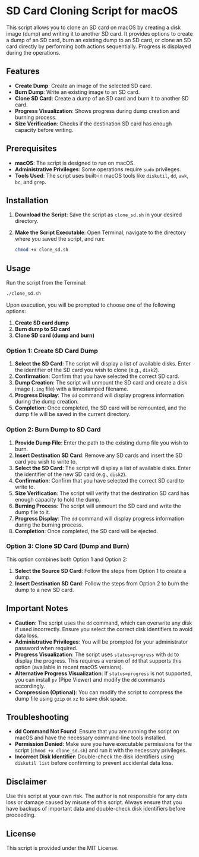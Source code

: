 # SD Card Cloning Script for macOS

This script allows you to clone an SD card on macOS by creating a disk image (dump) and writing it to another SD card. It provides options to create a dump of an SD card, burn an existing dump to an SD card, or clone an SD card directly by performing both actions sequentially. Progress is displayed during the operations.

## Features

- **Create Dump**: Create an image of the selected SD card.
- **Burn Dump**: Write an existing image to an SD card.
- **Clone SD Card**: Create a dump of an SD card and burn it to another SD card.
- **Progress Visualization**: Shows progress during dump creation and burning process.
- **Size Verification**: Checks if the destination SD card has enough capacity before writing.

## Prerequisites

- **macOS**: The script is designed to run on macOS.
- **Administrative Privileges**: Some operations require `sudo` privileges.
- **Tools Used**: The script uses built-in macOS tools like `diskutil`, `dd`, `awk`, `bc`, and `grep`.

## Installation

1. **Download the Script**: Save the script as `clone_sd.sh` in your desired directory.
2. **Make the Script Executable**: Open Terminal, navigate to the directory where you saved the script, and run:

   ```bash
   chmod +x clone_sd.sh
   ```

## Usage

Run the script from the Terminal:

```bash
./clone_sd.sh
```

Upon execution, you will be prompted to choose one of the following options:

1. **Create SD card dump**
2. **Burn dump to SD card**
3. **Clone SD card (dump and burn)**

### Option 1: Create SD Card Dump

1. **Select the SD Card**: The script will display a list of available disks. Enter the identifier of the SD card you wish to clone (e.g., `disk2`).
2. **Confirmation**: Confirm that you have selected the correct SD card.
3. **Dump Creation**: The script will unmount the SD card and create a disk image (`.img` file) with a timestamped filename.
4. **Progress Display**: The `dd` command will display progress information during the dump creation.
5. **Completion**: Once completed, the SD card will be remounted, and the dump file will be saved in the current directory.

### Option 2: Burn Dump to SD Card

1. **Provide Dump File**: Enter the path to the existing dump file you wish to burn.
2. **Insert Destination SD Card**: Remove any SD cards and insert the SD card you wish to write to.
3. **Select the SD Card**: The script will display a list of available disks. Enter the identifier of the new SD card (e.g., `disk2`).
4. **Confirmation**: Confirm that you have selected the correct SD card to write to.
5. **Size Verification**: The script will verify that the destination SD card has enough capacity to hold the dump.
6. **Burning Process**: The script will unmount the SD card and write the dump file to it.
7. **Progress Display**: The `dd` command will display progress information during the burning process.
8. **Completion**: Once completed, the SD card will be ejected.

### Option 3: Clone SD Card (Dump and Burn)

This option combines both Option 1 and Option 2:

1. **Select the Source SD Card**: Follow the steps from Option 1 to create a dump.
2. **Insert Destination SD Card**: Follow the steps from Option 2 to burn the dump to a new SD card.

## Important Notes

- **Caution**: The script uses the `dd` command, which can overwrite any disk if used incorrectly. Ensure you select the correct disk identifiers to avoid data loss.
- **Administrative Privileges**: You will be prompted for your administrator password when required.
- **Progress Visualization**: The script uses `status=progress` with `dd` to display the progress. This requires a version of `dd` that supports this option (available in recent macOS versions).
- **Alternative Progress Visualization**: If `status=progress` is not supported, you can install `pv` (Pipe Viewer) and modify the `dd` commands accordingly.
- **Compression (Optional)**: You can modify the script to compress the dump file using `gzip` or `xz` to save disk space.

## Troubleshooting

- **dd Command Not Found**: Ensure that you are running the script on macOS and have the necessary command-line tools installed.
- **Permission Denied**: Make sure you have executable permissions for the script (`chmod +x clone_sd.sh`) and run it with the necessary privileges.
- **Incorrect Disk Identifier**: Double-check the disk identifiers using `diskutil list` before confirming to prevent accidental data loss.

## Disclaimer

Use this script at your own risk. The author is not responsible for any data loss or damage caused by misuse of this script. Always ensure that you have backups of important data and double-check disk identifiers before proceeding.

## License

This script is provided under the MIT License.
